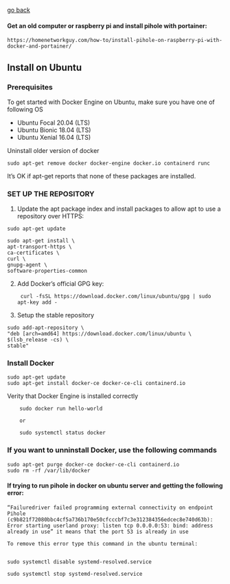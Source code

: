    <!-- Copyright 2020 SJULTRA, inc.

   Licensed under the Apache License, Version 2.0 (the "License");
   you may not use this file except in compliance with the License.
   You may obtain a copy of the License at

       http://www.apache.org/licenses/LICENSE-2.0

   Unless required by applicable law or agreed to in writing, software
   distributed under the License is distributed on an "AS IS" BASIS,
   WITHOUT WARRANTIES OR CONDITIONS OF ANY KIND, either express or implied.
   See the License for the specific language governing permissions and
   limitations under the License. -->

[go back](../Getting-Started)

#### Get an old computer or raspberry pi and install pihole with portainer: 
    
    https://homenetworkguy.com/how-to/install-pihole-on-raspberry-pi-with-docker-and-portainer/

 ## Install on Ubuntu

### Prerequisites

To get started with Docker Engine on Ubuntu, make sure you have one of following OS

- Ubuntu Focal 20.04 (LTS)
- Ubuntu Bionic 18.04 (LTS)
- Ubuntu Xenial 16.04 (LTS)

Uninstall older version of docker

	sudo apt-get remove docker docker-engine docker.io containerd runc


It’s OK if apt-get reports that none of these packages are installed.


### SET UP THE REPOSITORY

1. Update the apt package index and install packages to allow apt to use a repository over HTTPS:

```
sudo apt-get update

sudo apt-get install \
apt-transport-https \
ca-certificates \
curl \
gnupg-agent \
software-properties-common
```

2. Add Docker’s official GPG key:

        curl -fsSL https://download.docker.com/linux/ubuntu/gpg | sudo apt-key add -

3. Setup the stable repository

```
sudo add-apt-repository \
"deb [arch=amd64] https://download.docker.com/linux/ubuntu \
$(lsb_release -cs) \
stable"
```

### Install Docker 

```
sudo apt-get update
sudo apt-get install docker-ce docker-ce-cli containerd.io
```

Verity that Docker Engine is installed correctly

        sudo docker run hello-world

        or

        sudo systemctl status docker


### If you want to unninstall Docker, use the following commands

```
sudo apt-get purge docker-ce docker-ce-cli containerd.io
sudo rm -rf /var/lib/docker
```

#### If trying to run pihole in docker on ubuntu server and getting the following error:
    “Failuredriver failed programming external connectivity on endpoint Pihole (c9b821f72080bbc4cf5a736b170e50cfcccbf7c3e312384356edcec8e740d63b): Error starting userland proxy: listen tcp 0.0.0.0:53: bind: address already in use” it means that the port 53 is already in use
    
    To remove this error type this command in the ubuntu terminal:


    sudo systemctl disable systemd-resolved.service
    
    sudo systemctl stop systemd-resolved.service

